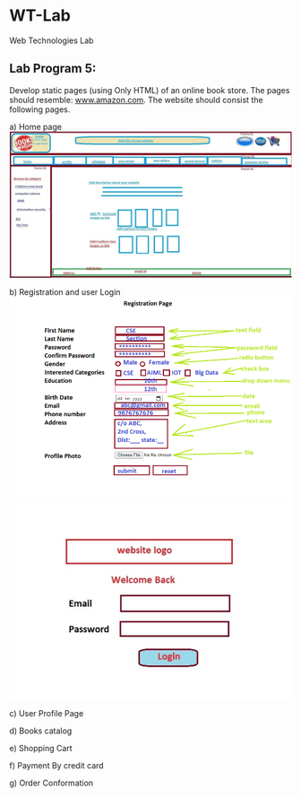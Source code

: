 # WT-Lab
Web Technologies Lab


## Lab Program 5:

Develop static pages (using Only HTML) of an online book store. The pages should resemble: www.amazon.com. The website should consist the following pages.

a) Home page
<img src="images/Main Page.jpg"/>

b) Registration and user Login
<img src="images/User Registration Page.png"/>
<img src="images/Login Page.jpg"/>

c) User Profile Page

d) Books catalog

e) Shopping Cart

f) Payment By credit card

g) Order Conformation
